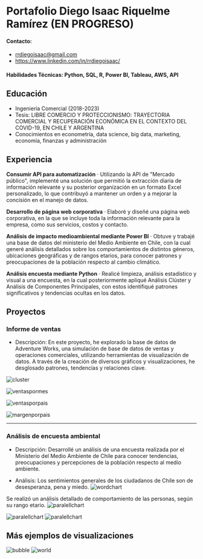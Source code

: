 # Portafolio Diego Isaac Riquelme Ramírez (EN PROGRESO)

#### Contacto: 
- rrdiegoisaac@gmail.com
- https://www.linkedin.com/in/rrdiegoisaac/

#### Habilidades Técnicas: Python, SQL, R, Power BI, Tableau, AWS, API

## Educación
- Ingeniería Comercial (2018-2023)						       		
- Tesis: LIBRE COMERCIO Y PROTECCIONISMO: TRAYECTORIA COMERCIAL Y RECUPERACIÓN ECONÓMICA EN EL CONTEXTO DEL COVID-19, EN CHILE Y ARGENTINA	        		
- Conocimientos en econometría, data science, big data, marketing, economía, finanzas y administración

## Experiencia
   **Consumir API para automatización**
· Utilizando la API de "Mercado público", implementé una solución que permitió la extracción
diaria de información relevante y su posterior organización en un formato Excel personalizado, lo
que contribuyó a mantener un orden y a mejorar la concisión en el manejo de datos.

   **Desarrollo de página web corporativa**
· Elaboré y diseñé una página web corporativa, en la que se incluye toda la información relevante
para la empresa, como sus servicios, costos y contacto.

   **Análisis de impacto medioambiental mediante Power BI**
· Obtuve y trabajé una base de datos del ministerio del Medio Ambiente en Chile, con la cual generé
análisis detallados sobre los comportamientos de distintos géneros, ubicaciones geográficas y de
rangos etarios, para conocer patrones y preocupaciones de la población respecto al cambio
climático.

   **Análisis encuesta mediante Python**
· Realicé limpieza, análisis estadístico y visual a una encuesta, en la cual posteriormente apliqué
Análisis Clúster y Análisis de Componentes Principales, con estos identifiqué patrones
significativos y tendencias ocultas en los datos.


## Proyectos

### Informe de ventas

- Descripción:
En este proyecto, he explorado la base de datos de Adventure Works, una simulación de base de datos de ventas y operaciones comerciales, utilizando herramientas de visualización de datos. A través de la creación de diversos gráficos y visualizaciones, he desglosado patrones, tendencias y relaciones clave.
  
![cluster](assets/img/ejemploventas/cluster.png)

![ventaspormes](assets/img/ejemploventas/ventaspormes.png)

![ventasporpais](assets/img/ejemploventas/ventasporpais.png)

![margenporpais](assets/img/ejemploventas/margenporpais.png)


---


### Análisis de encuesta ambiental


- Descripción:
Desarrollé un análisis de una encuesta realizada por el Ministerio del Medio Ambiente de Chile para conocer tendencias, preocupaciones y percepciones de la población respecto al medio ambiente.

- Análisis:
Los sentimientos generales de los ciudadanos de Chile son de desesperanza, pena y miedo.
![wordchart](assets/img/chilesurvey/wordchart.png)


Se realizó un análisis detallado de comportamiento de las personas, según su rango etario.
![paralellchart](assets/img/chilesurvey/paralellchart.png)


![paralellchart](assets/img/chilesurvey/fotoencuesta1.PNG)
![paralellchart](assets/img/chilesurvey/fotoencuesta2.PNG)



## Más ejemplos de visualizaciones
![bubble](assets/img/ejemplosvisualizaciones/test.gif)
![world](assets/img/ejemplosvisualizaciones/test2.gif)

